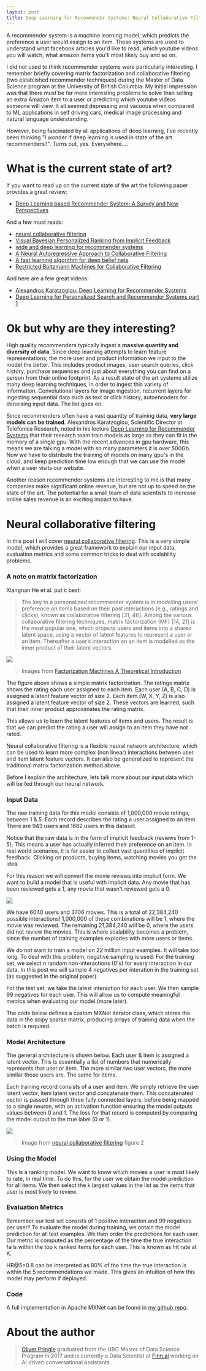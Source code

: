 ```yaml
---
layout: post
title: Deep Learning for Recommender Systems: Neural Collaborative Filtering
---
```


A recommender system is a machine learning model, which predicts the preference a user would assign to an item.  These systems are used to understand what facebook articles you'd like to read, which youtube videos you will watch, what amazon items you'll most likely buy and so on.

I did not used to think recommender systems were particularly interesting.  I remember briefly covering matrix factorization and collaborative filtering (two established recommender techniques) during the Master of Data Science program at the University of British Columbia.  My initial impression was that there must be far more interesting problems to solve than selling an extra Amazon item to a user or predicting which youtube videos someone will view.  It all seemed depressing and vacuous when compared to ML applications in self driving cars, medical image processing and natural language understanding.

However, being fascinated by all applications of deep learning, I've recently been thinking "I wonder if deep learning is used in state of the art recommenders?".  Turns out, yes. Everywhere....

# What is the current state of art?

If you want to read up on the current state of the art the following paper provides a great review:
 
- [Deep Learning based Recommender System: A Survey and New Perspectives](https://arxiv.org/pdf/1707.07435.pdf)
 
And a few must reads:

- [neural collaborative filtering](https://www.comp.nus.edu.sg/~xiangnan/papers/ncf.pdf)
- [Visual Bayesian Personalized Ranking from Implicit Feedback](https://arxiv.org/pdf/1510.01784.pdf)
- [wide and deep learning for recommender systems](https://arxiv.org/pdf/1606.07792.pdf)
- [A Neural Autoregressive Approach to Collaborative Filtering](https://arxiv.org/pdf/1605.09477.pdf)
- [A fast learning algorithm for deep belief nets](https://www.cs.toronto.edu/~hinton/absps/fastnc.pdf)
- [Restricted Boltzmann Machines for Collaborative Filtering](https://www.cs.toronto.edu/~rsalakhu/papers/rbmcf.pdf)

And here are a few great videos:

- [Alexandros Karatzoglou: Deep Learning for Recommender Systems](https://www.youtube.com/watch?v=KZ7bcfYGuxw)
- [Deep Learning for Personalized Search and Recommender Systems part 1](https://www.youtube.com/watch?v=0DYQzZp68ok&t=4999s)

# Ok but why are they interesting?

High quality recommenders typically ingest a **massive quantity and diversity of data**.  Since deep learning attempts to learn feature representations, the more user and product information we input to the model the better. This includes product images, user search queries, click history, purchase sequences and just about everything you can find on a person from their online footprint. As a result state of the art systems utilize many deep learning techniques, in order to ingest this variety of information. Convolutional layers for image ingestion, recurrent layers for ingesting sequential data such as text or click history, autoencoders for denoising input data. The list goes on.  

Since recommenders often have a vast quantity of training data, **very large models can be trained**.  Alexandros Karatzoglou, Scientific Director at Telefonica Research, noted in his lecture [Deep Learning for Recommender Systems](https://www.youtube.com/watch?v=KZ7bcfYGuxw) that their research team train models as large as they can fit in the memory of a single gpu. With the recent advances in gpu hardware, this means we are talking a model with so many parameters it is over 500Gb. Now we have to distribute the training of models on many gpu's in the cloud, and keep prediction time low enough that we can use the model when a user visits our website.

Another reason recommender systems are interesting to me is that many companies make significant online revenue, but are not up to speed on the state of the art.  The potential for a small team of data scientists to increase online sales revenue is an exciting impact to have.

# Neural collaborative filtering

In this post I will cover [neural collaborative filtering](https://www.comp.nus.edu.sg/~xiangnan/papers/ncf.pdf). This is a very simple model, which provides a great framework to explain our input data, evaluation metrics and some common tricks to deal with scalability problems.

### A note on matrix factorization

Xiangnan He et al. put it best:

> The key to
a personalized recommender system is in modelling users’
preference on items based on their past interactions (e.g.,
ratings and clicks), known as collaborative filtering [31, 46].
Among the various collaborative filtering techniques, matrix
factorization (MF) [14, 21] is the most popular one, which
projects users and items into a shared latent space, using
a vector of latent features to represent a user or an item.
Thereafter a user’s interaction on an item is modelled as the
inner product of their latent vectors.

![](/images/mf.svg)
> Images from [Factorization Machines A Theoretical Introduction](http://jxieeducation.com/2016-06-26/Factorization-Machines-A-Theoretical-Introduction/)

The figure above shows a simple matrix factorization. The ratings matrix  shows the rating each user assigned to each item. Each user (A, B, C, D) is assigned a latent feature vector of size 2. Each item (W, X, Y, Z) is also assigned a latent feature vector of size 2. These vectors are learned, such that their inner product approximates the rating matrix.

This allows us to learn the latent features of items and users. The result is that we can predict the rating a user will assign to an item they have not rated.

Neural collaborative filtering is a flexible neural network architecture, which can be used to learn more complex (non linear) interactions between user and item latent feature vectors. It can also be generalized to represent the traditional matrix factorization method above.

Before I explain the architecture, lets talk more about our input data which will be fed through our neural network.

### Input Data

The raw training data for this model consists of 1,000,000 movie ratings, between 1 & 5. Each record describes the rating a user assigned to an item. There are 943 users and 1682  users in this dataset.

Notice that the raw data is in the form of implicit feedback (reviews from 1-5). This  means a user has actually inferred their preference on an item. In real world scenarios, it is far easier to collect vast quantities of implicit feedback. Clicking on products, buying items, watching movies you get the idea. 

For this reason we will convert the movie reviews into implicit form. We want to build a model that is useful with implicit data. Any movie that has been reviewed gets a 1, any movie that wasn't reviewed gets a 0. 

![](/images/raw_data.png)

We have 6040 users and 3706 movies. This is a total of 22,384,240 possible interactions! 1,000,000 of these combinations will be 1, where the movie was reviewed. The remaining 21,384,240 will be 0, where the users did not review the movies. This is where scalability becomes a problem, since the number of training examples explodes with more users or items.

We do not want to train a model on 22 million input examples. It will take too long. To deal with this problem, negative sampling is used. For the training set, we select *n* random non-interactions (0's) for every interaction in our data. In this post we will sample 4 negatives per interation in the training set (as suggested in the original paper).

For the test set, we take the latest interaction for each user. We then sample  99 negatives for each user. This will allow us to compute meaningful metrics when evaluating our model (more later).

The code below defines a custom MXNet iterator class, which stores the data in the scipy sparse matrix, producing arrays of training data when the batch is required.

### Model Architecture

The general architecture is shown below. Each user & item is assigned a latent vector. This is essentially a list of numbers that numerically represents that user or item. The more similar two user vectors, the more similar those users are. The same for items. 

Each training record consists of a user and item. We simply retrieve the user latent vector, item latent vector and concatenate them. This concatenated vector is passed through three fully connected layers, before being mapped to a single neuron, with an activation function ensuring the model outputs values between 0 and 1. The loss for that record is computed by comparing the model output to the true label (0 or 1).

![](/images/ncf.png)
> Image from [neural collaborative filtering](https://www.comp.nus.edu.sg/~xiangnan/papers/ncf.pdf) figure 2

### Using the Model

This is a ranking model. We want to know which movies a user is most likely to rate, in real time. To do this, for the user we obtain the model prediction for all items. We then select the k largest values in the list as the items that user is most likely to review.

### Evaluation Metrics

Remember our test set consists of 1 positive interaction and 99 negatives per user? To evaluate the model during training, we obtain the model prediction for all test examples. We then order the predictions for each user. Our metric is computed as the percentage of the time the true interaction falls within the top k ranked items for each user. This is known as hit rate at K.

HR@5=0.8 can be interpreted as 80% of the time the true interaction is within the 5 recommendations we made. This gives an intuition of how this model may perform if deployed.

### Code

A full implementation in Apache MXNet can be found in [my github repo](https://github.com/opringle/collaborative_filtering).

# About the author

>[Oliver Pringle](https://www.linkedin.com/in/oliverpringle/) graduated from the UBC Master of Data Science Program in 2017 and is currently a Data Scientist at [Finn.ai](http://finn.ai/) working on AI driven conversational assistants.

